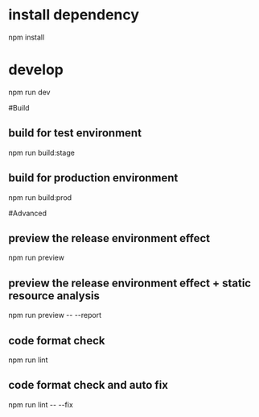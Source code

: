 # install dependency
npm install

# develop
npm run dev


#Build
## build for test environment
npm run build:stage

## build for production environment
npm run build:prod


#Advanced
## preview the release environment effect
npm run preview

## preview the release environment effect + static resource analysis
npm run preview -- --report

## code format check
npm run lint

## code format check and auto fix
npm run lint -- --fix

